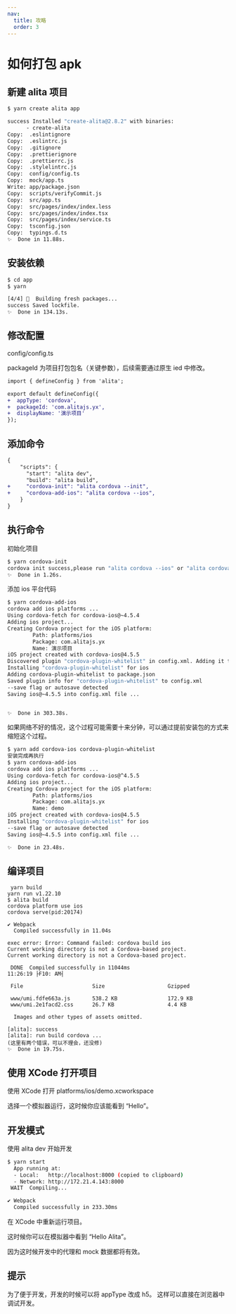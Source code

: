 ```yaml
---
nav:
  title: 攻略
  order: 3
---
```


# 如何打包 apk

## 新建 alita 项目

```bash
$ yarn create alita app

success Installed "create-alita@2.8.2" with binaries:
      - create-alita
Copy:  .eslintignore
Copy:  .eslintrc.js
Copy:  .gitignore
Copy:  .prettierignore
Copy:  .prettierrc.js
Copy:  .stylelintrc.js
Copy:  config/config.ts
Copy:  mock/app.ts
Write: app/package.json
Copy:  scripts/verifyCommit.js
Copy:  src/app.ts
Copy:  src/pages/index/index.less
Copy:  src/pages/index/index.tsx
Copy:  src/pages/index/service.ts
Copy:  tsconfig.json
Copy:  typings.d.ts
✨  Done in 11.88s.
```

## 安装依赖

```bash
$ cd app
$ yarn

[4/4] 🔨  Building fresh packages...
success Saved lockfile.
✨  Done in 134.13s.
```

## 修改配置

config/config.ts

packageId 为项目打包包名（关键参数），后续需要通过原生 ied 中修改。

```diff
import { defineConfig } from 'alita';

export default defineConfig({
+  appType: 'cordova',
+  packageId: 'com.alitajs.yx',
+  displayName: '演示项目'
});
```

## 添加命令

```diff
{
    "scripts": {
      "start": "alita dev",
      "build": "alita build",
+     "cordova-init": "alita cordova --init",
+     "cordova-add-ios": "alita cordova --ios",
    }
}
```

## 执行命令

初始化项目

```bash
$ yarn cordova-init
cordova init success,please run "alita cordova --ios" or "alita cordova --android"  to add cordova platforms
✨  Done in 1.26s.
```

添加 ios 平台代码

```bash
$ yarn cordova-add-ios
cordova add ios platforms ...
Using cordova-fetch for cordova-ios@~4.5.4
Adding ios project...
Creating Cordova project for the iOS platform:
        Path: platforms/ios
        Package: com.alitajs.yx
        Name: 演示项目
iOS project created with cordova-ios@4.5.5
Discovered plugin "cordova-plugin-whitelist" in config.xml. Adding it to the project
Installing "cordova-plugin-whitelist" for ios
Adding cordova-plugin-whitelist to package.json
Saved plugin info for "cordova-plugin-whitelist" to config.xml
--save flag or autosave detected
Saving ios@~4.5.5 into config.xml file ...


✨  Done in 303.38s.
```

如果网络不好的情况，这个过程可能需要十来分钟，可以通过提前安装包的方式来缩短这个过程。

```bash
$ yarn add cordova-ios cordova-plugin-whitelist
安装完成再执行
$ yarn cordova-add-ios
cordova add ios platforms ...
Using cordova-fetch for cordova-ios@^4.5.5
Adding ios project...
Creating Cordova project for the iOS platform:
        Path: platforms/ios
        Package: com.alitajs.yx
        Name: demo
iOS project created with cordova-ios@4.5.5
Installing "cordova-plugin-whitelist" for ios
--save flag or autosave detected
Saving ios@~4.5.5 into config.xml file ...

✨  Done in 23.48s.
```

## 编译项目

```
 yarn build
yarn run v1.22.10
$ alita build
cordova platform use ios
cordova serve(pid:20174)

✔ Webpack
  Compiled successfully in 11.04s

exec error: Error: Command failed: cordova build ios
Current working directory is not a Cordova-based project.
Current working directory is not a Cordova-based project.

 DONE  Compiled successfully in 11044ms                                       11:26:19 ├F10: AM┤

 File                      Size                    Gzipped

 www/umi.fdfe663a.js       538.2 KB                172.9 KB
 www/umi.2e1facd2.css      26.7 KB                 4.4 KB

  Images and other types of assets omitted.

[alita]: success
[alita]: run build cordova ...
(这里有两个错误，可以不理会，还没修)
✨  Done in 19.75s.
```

## 使用 XCode 打开项目

使用 XCode 打开 platforms/ios/demo.xcworkspace

选择一个模拟器运行，这时候你应该能看到 “Hello”。

## 开发模式

使用 alita dev 开始开发

```bash
$ yarn start
  App running at:
  - Local:   http://localhost:8000 (copied to clipboard)
  - Network: http://172.21.4.143:8000
 WAIT  Compiling...                                                           11:36:49 ├F10: AM┤

✔ Webpack
  Compiled successfully in 233.30ms
```

在 XCode 中重新运行项目。

这时候你可以在模拟器中看到 “Hello Alita”。

因为这时候开发中的代理和 mock 数据都将有效。

## 提示

为了便于开发，开发的时候可以将 appType 改成 h5。
这样可以直接在浏览器中调试开发。
